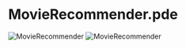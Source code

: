# MovieRecommender.pde
![MovieRecommender](https://user-images.githubusercontent.com/24845911/59524241-c9c3f700-8eec-11e9-9e2d-9317561bd5cb.gif)
![MovieRecommender](https://user-images.githubusercontent.com/24845911/59525396-a3ec2180-8eef-11e9-8afd-64ed3e6a45f1.gif)


